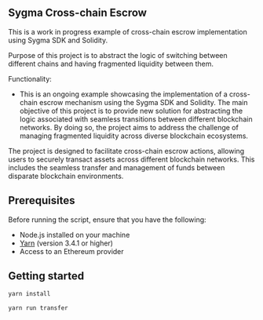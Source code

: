 ## Sygma Cross-chain Escrow

This is a work in progress example of cross-chain escrow implementation using Sygma SDK and Solidity.

Purpose of this project is to abstract the logic of switching between different chains and having fragmented liquidity between them.

Functionality:
- This is an ongoing example showcasing the implementation of a cross-chain escrow mechanism using the Sygma SDK and Solidity. The main objective of this project is to provide new solution for abstracting the logic associated with seamless transitions between different blockchain networks. By doing so, the project aims to address the challenge of managing fragmented liquidity across diverse blockchain ecosystems.


The project is designed to facilitate cross-chain escrow actions, allowing users to securely transact assets across different blockchain networks. This includes the seamless transfer and management of funds between disparate blockchain environments.


## Prerequisites

Before running the script, ensure that you have the following:

- Node.js installed on your machine
- [Yarn](https://yarnpkg.com/) (version 3.4.1 or higher)
- Access to an Ethereum provider

## Getting started

```bash
yarn install
```


```bash
yarn run transfer
```

